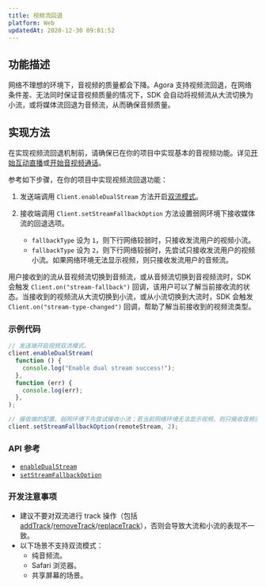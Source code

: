 ```yaml
---
title: 视频流回退
platform: Web
updatedAt: 2020-12-30 09:01:52
---
```


## 功能描述

网络不理想的环境下，音视频的质量都会下降。Agora 支持视频流回退，在网络条件差、无法同时保证音视频质量的情况下，SDK 会自动将视频流从大流切换为小流，或将媒体流回退为音频流，从而确保音频质量。

## 实现方法

在实现视频流回退机制前，请确保已在你的项目中实现基本的音视频功能。详见[开始互动直播](start_live_web)或[开始音视频通话](start_call_web)。

参考如下步骤，在你的项目中实现视频流回退功能：

1. 发送端调用 `Client.enableDualStream` 方法开启[双流模式](https://docs.agora.io/cn/Agora%20Platform/terms?platform=All%20Platforms#dual-stream)。

2. 接收端调用 `Client.setStreamFallbackOption` 方法设置弱网环境下接收媒体流的回退选项。

   - `fallbackType` 设为 `1`，则下行网络较弱时，只接收发流用户的视频小流。
   - `fallbackType` 设为 `2`，则下行网络较弱时，先尝试只接收发流用户的视频小流。如果网络环境无法显示视频，则只接收发流用户的音频流。

用户接收到的流从音视频流切换到音频流，或从音频流切换到音视频流时，SDK 会触发 `Client.on("stream-fallback")` 回调，该用户可以了解当前接收流的状态。当接收到的视频流从大流切换到小流，或从小流切换到大流时，SDK 会触发 `Client.on("stream-type-changed")` 回调，帮助了解当前接收到的视频流类型。

### 示例代码

```javascript
// 发送端开启视频双流模式。
client.enableDualStream(
  function () {
    console.log("Enable dual stream success!");
  },
  function (err) {
    console.log(err);
  },
);

// 接收端的配置。弱网环境下先尝试接收小流；若当前网络环境无法显示视频，则只接收音频流。
client.setStreamFallbackOption(remoteStream, 2);
```

### API 参考

- [`enableDualStream`](./API%20Reference/web/interfaces/agorartc.client.html#enabledualstream)
- [`setStreamFallbackOption`](./API%20Reference/web/interfaces/agorartc.client.html#setstreamfallbackoption)

### 开发注意事项

- 建议不要对双流进行 track 操作（包括 [addTrack](./API%20Reference/web/interfaces/agorartc.stream.html#addtrack)/[removeTrack](./API%20Reference/web/interfaces/agorartc.stream.html#removetrack)/[replaceTrack](./API%20Reference/web/interfaces/agorartc.stream.html#replacetrack)），否则会导致大流和小流的表现不一致。
- 以下场景不支持双流模式：
  - 纯音频流。
  - Safari 浏览器。
  - 共享屏幕的场景。

